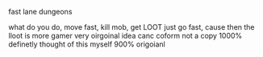 fast lane dungeons

what do you do, move fast, kill mob, get LOOT
just go fast, cause then the lloot is more gamer
very oirgoinal idea canc coform
not a copy 1000% 
definetly
thought of this myself
900% origoianl
